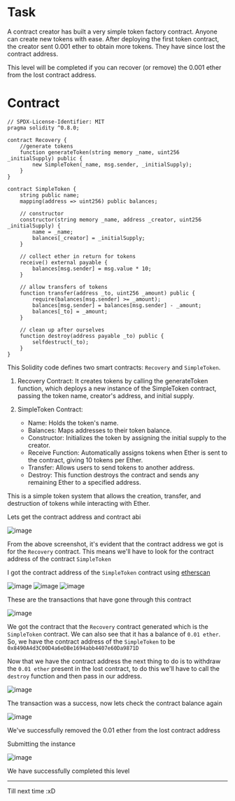 # Task

A contract creator has built a very simple token factory contract. Anyone can create new tokens with ease. After deploying the first token contract, the creator sent 0.001 ether to obtain more tokens. They have since lost the contract address.  
  
This level will be completed if you can recover (or remove) the 0.001 ether from the lost contract address.  
  

# Contract

```sol
// SPDX-License-Identifier: MIT
pragma solidity ^0.8.0;

contract Recovery {
    //generate tokens
    function generateToken(string memory _name, uint256 _initialSupply) public {
        new SimpleToken(_name, msg.sender, _initialSupply);
    }
}

contract SimpleToken {
    string public name;
    mapping(address => uint256) public balances;

    // constructor
    constructor(string memory _name, address _creator, uint256 _initialSupply) {
        name = _name;
        balances[_creator] = _initialSupply;
    }

    // collect ether in return for tokens
    receive() external payable {
        balances[msg.sender] = msg.value * 10;
    }

    // allow transfers of tokens
    function transfer(address _to, uint256 _amount) public {
        require(balances[msg.sender] >= _amount);
        balances[msg.sender] = balances[msg.sender] - _amount;
        balances[_to] = _amount;
    }

    // clean up after ourselves
    function destroy(address payable _to) public {
        selfdestruct(_to);
    }
}
```
This Solidity code defines two smart contracts: `Recovery` and `SimpleToken`.

1. Recovery Contract: It creates tokens by calling the generateToken function, which deploys a new instance of the SimpleToken contract, passing the token name, creator's address, and initial supply.

2. SimpleToken Contract:

      - Name: Holds the token's name.
      - Balances: Maps addresses to their token balance.
      - Constructor: Initializes the token by assigning the initial supply to the creator.
      - Receive Function: Automatically assigns tokens when Ether is sent to the contract, giving 10 tokens per Ether.
      - Transfer: Allows users to send tokens to another address.
      - Destroy: This function destroys the contract and sends any remaining Ether to a specified address.

This is a simple token system that allows the creation, transfer, and destruction of tokens while interacting with Ether.

Lets get the contract address and contract abi

![image](https://github.com/user-attachments/assets/8aa92366-829c-416e-b796-12157768b12b)

From the above screenshot, it's evident that the contract address we got is for the `Recovery` contract. This means we'll have to look for the contract address of the contract `SimpleToken`

I got the contract address of the `SimpleToken` contract using [etherscan](https://sepolia.etherscan.io/)

![image](https://github.com/user-attachments/assets/7b3e7da8-53ba-4eb0-a4b6-223a5071183f)
![image](https://github.com/user-attachments/assets/1dbd128b-63ec-4070-a52e-7c5b8b868c83)
![image](https://github.com/user-attachments/assets/f3675ddd-9957-46ee-90b3-c3df31335505)

These are the transactions that have gone through this contract

![image](https://github.com/user-attachments/assets/a7ab95a8-5074-46c3-82a0-8f315b901776)

We got the contract that the `Recovery` contract generated which is the `SimpleToken` contract. We can also see that it has a balance of `0.01 ether`. So, we have the contract address of the `SimpleToken` to be `0x8490A4d3C00D4a6eDBe1694abb4407e60Da9871D`

Now that we have the contract address the next thing to do is to withdraw the `0.01 ether` present in the lost contract, to do this we'll have to call the `destroy` function and then pass in our address.

![image](https://github.com/user-attachments/assets/d8222dfc-1f0b-40c7-82fd-646e8509f52c)

The transaction was a success, now lets check the contract balance again

![image](https://github.com/user-attachments/assets/ea39e656-6140-4ca5-9d75-56029a69e5b7)

We've successfully removed the 0.01 ether from the lost contract address

Submitting the instance

![image](https://github.com/user-attachments/assets/d9f2bee5-0908-4ccd-9ab8-094cdea054b0)

We have successfully completed this level

----------------------------------------------

Till next time :xD















